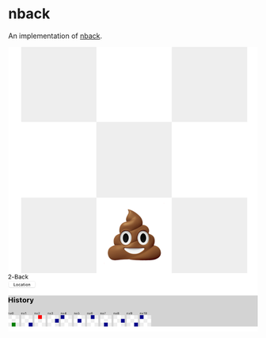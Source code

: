 nback
=====

An implementation of [nback](https://en.wikipedia.org/wiki/N-back).

![](docs/assets/2021-05-26-22-00-09.png)
